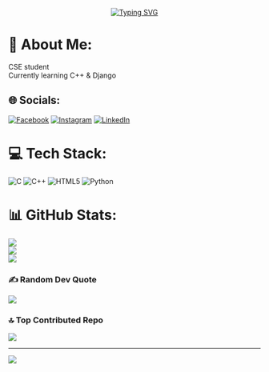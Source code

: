 <p align="center">
  <a href="https://git.io/typing-svg"><img src="https://readme-typing-svg.demolab.com?font=Fira+Code&pause=1000&width=435&lines=Hi%2C+I'm+Mahfujar+Rahman;CS+student;Currently+exploring+Web+Development" alt="Typing SVG" /></a>
</p>

# 💫 About Me:
CSE student<br>Currently learning C++ & Django


## 🌐 Socials:
[![Facebook](https://img.shields.io/badge/Facebook-%231877F2.svg?logo=Facebook&logoColor=white)](https://facebook.com/mahfujarr) [![Instagram](https://img.shields.io/badge/Instagram-%23E4405F.svg?logo=Instagram&logoColor=white)](https://instagram.com/mah.fujar) [![LinkedIn](https://img.shields.io/badge/LinkedIn-%230077B5.svg?logo=linkedin&logoColor=white)](https://linkedin.com/in/mahfujarr) 

# 💻 Tech Stack:
![C](https://img.shields.io/badge/c-%2300599C.svg?style=for-the-badge&logo=c&logoColor=white) ![C++](https://img.shields.io/badge/c++-%2300599C.svg?style=for-the-badge&logo=c%2B%2B&logoColor=white) ![HTML5](https://img.shields.io/badge/html5-%23E34F26.svg?style=for-the-badge&logo=html5&logoColor=white) ![Python](https://img.shields.io/badge/python-3670A0?style=for-the-badge&logo=python&logoColor=ffdd54)
# 📊 GitHub Stats:
![](https://github-readme-stats.vercel.app/api?username=mahfujarr&theme=dark&hide_border=false&include_all_commits=true&count_private=false)<br/>
![](https://github-readme-streak-stats.herokuapp.com/?user=mahfujarr&theme=dark&hide_border=false)<br/>
![](https://github-readme-stats.vercel.app/api/top-langs/?username=mahfujarr&theme=dark&hide_border=false&include_all_commits=true&count_private=false&layout=compact)

### ✍️ Random Dev Quote
![](https://quotes-github-readme.vercel.app/api?type=horizontal&theme=radical)

### 🔝 Top Contributed Repo
![](https://github-contributor-stats.vercel.app/api?username=mahfujarr&limit=5&theme=dark&combine_all_yearly_contributions=true)

---
[![](https://visitcount.itsvg.in/api?id=mahfujarr&icon=0&color=0)](https://visitcount.itsvg.in)

<!-- Proudly created with GPRM ( https://gprm.itsvg.in ) -->
